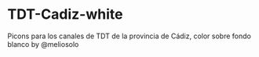 # TDT-Cadiz-white
Picons para los canales de TDT de la provincia de Cádiz, color sobre fondo blanco by @meliosolo
